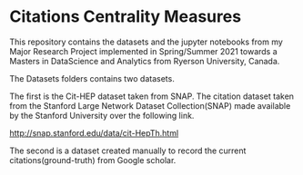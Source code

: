 # Citations Centrality Measures
This repository contains the datasets and the jupyter notebooks from my Major Research Project implemented in Spring/Summer 2021 towards a Masters in DataScience and Analytics 
from Ryerson University, Canada.

The Datasets folders contains two datasets.

The first is the Cit-HEP dataset taken from SNAP. 
The citation dataset taken from the Stanford Large Network Dataset Collection(SNAP) made available by the Stanford University over the following link.

http://snap.stanford.edu/data/cit-HepTh.html 

The second is a dataset created manually to record the current citations(ground-truth) from Google scholar. 
